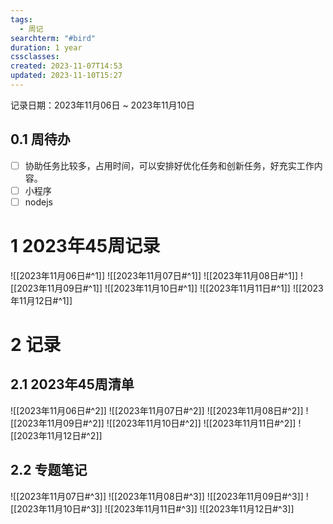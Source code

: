 ```yaml
---
tags:
  - 周记
searchterm: "#bird"
duration: 1 year
cssclasses: 
created: 2023-11-07T14:53
updated: 2023-11-10T15:27
---
```


记录日期：2023年11月06日 ~ 2023年11月10日

## 0.1 周待办
- [ ] 协助任务比较多，占用时间，可以安排好优化任务和创新任务，好充实工作内容。
- [ ] 小程序
- [ ] nodejs

# 1 2023年45周记录
![[2023年11月06日#^1]] 
![[2023年11月07日#^1]] 
![[2023年11月08日#^1]] 
![[2023年11月09日#^1]] 
![[2023年11月10日#^1]] 
![[2023年11月11日#^1]] 
![[2023年11月12日#^1]] 

# 2 记录
## 2.1 2023年45周清单
![[2023年11月06日#^2]] 
![[2023年11月07日#^2]] 
![[2023年11月08日#^2]] 
![[2023年11月09日#^2]] 
![[2023年11月10日#^2]] 
![[2023年11月11日#^2]] 
![[2023年11月12日#^2]] 

## 2.2 专题笔记
![[2023年11月07日#^3]] 
![[2023年11月08日#^3]] 
![[2023年11月09日#^3]] 
![[2023年11月10日#^3]] 
![[2023年11月11日#^3]] 
![[2023年11月12日#^3]] 
